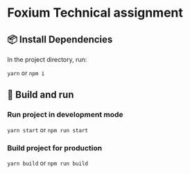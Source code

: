 # Foxium Technical assignment


## 📦 Install Dependencies

In the project directory, run:

`yarn` or `npm i`

## 🚀 Build and run

### Run project in development mode

`yarn start` or `npm run start`

### Build project for production

`yarn build` or `npm run build`
